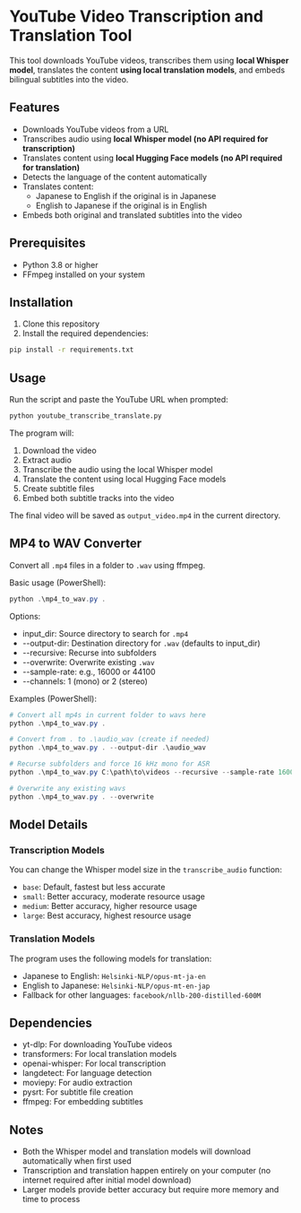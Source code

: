 # YouTube Video Transcription and Translation Tool

This tool downloads YouTube videos, transcribes them using **local Whisper model**, translates the content **using local translation models**, and embeds bilingual subtitles into the video.

## Features

- Downloads YouTube videos from a URL
- Transcribes audio using **local Whisper model (no API required for transcription)**
- Translates content using **local Hugging Face models (no API required for translation)**
- Detects the language of the content automatically
- Translates content:
  - Japanese to English if the original is in Japanese
  - English to Japanese if the original is in English
- Embeds both original and translated subtitles into the video

## Prerequisites

- Python 3.8 or higher
- FFmpeg installed on your system

## Installation

1. Clone this repository
2. Install the required dependencies:

```bash
pip install -r requirements.txt
```

## Usage

Run the script and paste the YouTube URL when prompted:

```bash
python youtube_transcribe_translate.py
```

The program will:
1. Download the video
2. Extract audio
3. Transcribe the audio using the local Whisper model
4. Translate the content using local Hugging Face models
5. Create subtitle files
6. Embed both subtitle tracks into the video

The final video will be saved as `output_video.mp4` in the current directory.

## MP4 to WAV Converter

Convert all `.mp4` files in a folder to `.wav` using ffmpeg.

Basic usage (PowerShell):

```powershell
python .\mp4_to_wav.py .
```

Options:

- input_dir: Source directory to search for `.mp4`
- --output-dir: Destination directory for `.wav` (defaults to input_dir)
- --recursive: Recurse into subfolders
- --overwrite: Overwrite existing `.wav`
- --sample-rate: e.g., 16000 or 44100
- --channels: 1 (mono) or 2 (stereo)

Examples (PowerShell):

```powershell
# Convert all mp4s in current folder to wavs here
python .\mp4_to_wav.py .

# Convert from . to .\audio_wav (create if needed)
python .\mp4_to_wav.py . --output-dir .\audio_wav

# Recurse subfolders and force 16 kHz mono for ASR
python .\mp4_to_wav.py C:\path\to\videos --recursive --sample-rate 16000 --channels 1

# Overwrite any existing wavs
python .\mp4_to_wav.py . --overwrite
```

## Model Details

### Transcription Models
You can change the Whisper model size in the `transcribe_audio` function:

- `base`: Default, fastest but less accurate
- `small`: Better accuracy, moderate resource usage
- `medium`: Better accuracy, higher resource usage
- `large`: Best accuracy, highest resource usage

### Translation Models
The program uses the following models for translation:

- Japanese to English: `Helsinki-NLP/opus-mt-ja-en`
- English to Japanese: `Helsinki-NLP/opus-mt-en-jap`
- Fallback for other languages: `facebook/nllb-200-distilled-600M`

## Dependencies

- yt-dlp: For downloading YouTube videos
- transformers: For local translation models
- openai-whisper: For local transcription
- langdetect: For language detection
- moviepy: For audio extraction
- pysrt: For subtitle file creation
- ffmpeg: For embedding subtitles

## Notes

- Both the Whisper model and translation models will download automatically when first used
- Transcription and translation happen entirely on your computer (no internet required after initial model download)
- Larger models provide better accuracy but require more memory and time to process 